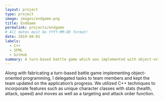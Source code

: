 ```yaml
---
layout: project
type: project
image: images/endgame.png
title: EndGame
permalink: projects/endgame
# All dates must be YYYY-MM-DD format!
date: 2019-08-01
labels:
  - C++
  - SFML
  - GitHub
summary: A turn-based battle game which was implemented with object-oriented programming and incorporated graphics using Simple and Fast Multimedia Library.
---
```


Along with fabricating a turn-based battle game implementing object-oriented programming, I delegated tasks to team members and kept the team updated on the application’s progress.  We utilized C++ techniques to incorporate features such as unique character classes with stats (health, attack, speed) and moves as well as a targeting and attack order function.
